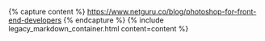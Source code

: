 {% capture content %}
https://www.netguru.co/blog/photoshop-for-front-end-developers
{% endcapture %}
{% include legacy_markdown_container.html content=content %}
